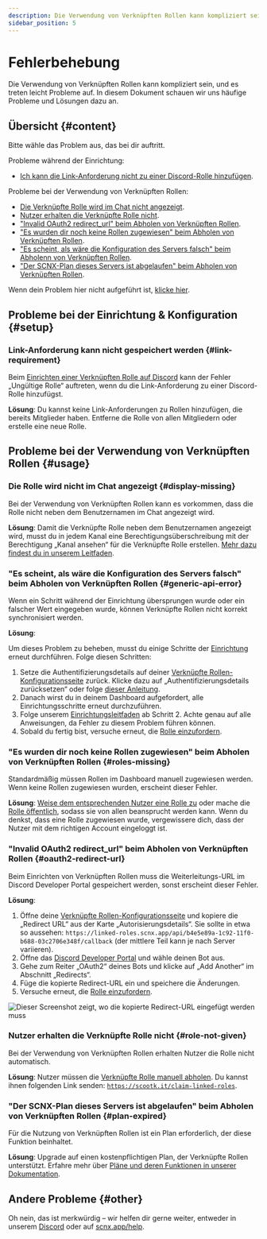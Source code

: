 ```yaml
---
description: Die Verwendung von Verknüpften Rollen kann kompliziert sein und es treten leicht Probleme auf.
sidebar_position: 5
---
```


# Fehlerbehebung

Die Verwendung von Verknüpften Rollen kann kompliziert sein, und es treten leicht Probleme auf. In diesem Dokument schauen wir uns häufige Probleme und Lösungen dazu an.

## Übersicht {#content}

Bitte wähle das Problem aus, das bei dir auftritt.

Probleme während der Einrichtung:

* [Ich kann die Link-Anforderung nicht zu einer Discord-Rolle hinzufügen](#link-requirement).

Probleme bei der Verwendung von Verknüpften Rollen:

* [Die Verknüpfte Rolle wird im Chat nicht angezeigt](#display-missing).
* [Nutzer erhalten die Verknüpfte Rolle nicht](#role-not-given).
* ["Invalid OAuth2 redirect_url" beim Abholen von Verknüpften Rollen](#oauth2-redirect-url).
* ["Es wurden dir noch keine Rollen zugewiesen" beim Abholen von Verknüpften Rollen](#roles-missing).
* ["Es scheint, als wäre die Konfiguration des Servers falsch" beim Abholenn von Verknüpften Rollen](#generic-api-error).
* ["Der SCNX-Plan dieses Servers ist abgelaufen" beim Abholen von Verknüpften Rollen](#plan-expired).

Wenn dein Problem hier nicht aufgeführt ist, [klicke hier](#other).

## Probleme bei der Einrichtung & Konfiguration {#setup}

### Link-Anforderung kann nicht gespeichert werden {#link-requirement}

Beim [Einrichten einer Verknüpften Rolle auf Discord](/docs/linked-roles/role-management#linked-role-on-discord) kann der Fehler „Ungültige Rolle“ auftreten, wenn du die Link-Anforderung zu einer Discord-Rolle hinzufügst.

**Lösung**: Du kannst keine Link-Anforderungen zu Rollen hinzufügen, die bereits Mitglieder haben. Entferne die Rolle von allen Mitgliedern oder erstelle eine neue Rolle.

## Probleme bei der Verwendung von Verknüpften Rollen {#usage}

### Die Rolle wird nicht im Chat angezeigt {#display-missing}

Bei der Verwendung von Verknüpften Rollen kann es vorkommen, dass die Rolle nicht neben dem Benutzernamen im Chat angezeigt wird.

**Lösung**: Damit die Verknüpfte Rolle neben dem Benutzernamen angezeigt wird, musst du in jedem Kanal eine Berechtigungsüberschreibung mit der Berechtigung „Kanal ansehen“ für die Verknüpfte Rolle erstellen.
[Mehr dazu findest du in unserem Leitfaden](/docs/linked-roles/role-management#display-in-chat).

### "Es scheint, als wäre die Konfiguration des Servers falsch" beim Abholen von Verknüpften Rollen {#generic-api-error}

Wenn ein Schritt während der Einrichtung übersprungen wurde oder ein falscher Wert eingegeben wurde, können Verknüpfte Rollen nicht korrekt synchronisiert werden.

**Lösung**:

Um dieses Problem zu beheben, musst du einige Schritte der [Einrichtung](/docs/linked-roles/) erneut durchführen. Folge diesen Schritten:

1. Setze die Authentifizierungsdetails auf deiner [Verknüpfte Rollen-Konfigurationsseite](https://scnx.app/de/glink?page=linked-roles/configuration) zurück. Klicke dazu auf „Authentifizierungsdetails zurücksetzen“ oder folge [dieser Anleitung](/docs/linked-roles/settings/#reset-auth-details).
2. Danach wirst du in deinem Dashboard aufgefordert, alle Einrichtungsschritte erneut durchzuführen.
3. Folge unserem [Einrichtungsleitfaden](/docs/linked-roles#step-2) ab Schritt 2. Achte genau auf alle Anweisungen, da Fehler zu diesem Problem führen können.
4. Sobald du fertig bist, versuche erneut, die [Rolle einzufordern](/docs/linked-roles/claim-roles/).

### "Es wurden dir noch keine Rollen zugewiesen" beim Abholen von Verknüpften Rollen {#roles-missing}

Standardmäßig müssen Rollen im Dashboard manuell zugewiesen werden. Wenn keine Rollen zugewiesen wurden, erscheint dieser Fehler.

**Lösung**: [Weise dem entsprechenden Nutzer eine Rolle zu](/docs/linked-roles/user-management/#add-role) oder mache
die [Rolle öffentlich](/docs/linked-roles/role-management/#public-roles), sodass sie von allen beansprucht werden kann. Wenn du denkst, dass eine Rolle zugewiesen wurde, vergewissere dich, dass der Nutzer mit dem richtigen Account eingeloggt ist.

### "Invalid OAuth2 redirect_url" beim Abholen von Verknüpften Rollen {#oauth2-redirect-url}

Beim Einrichten von Verknüpften Rollen muss die Weiterleitungs-URL im Discord Developer Portal gespeichert werden, sonst erscheint dieser Fehler.

**Lösung**:

1. Öffne deine [Verknüpfte Rollen-Konfigurationsseite](https://scnx.app/de/glink?page=linked-roles/configuration) und kopiere die „Redirect URL“ aus der Karte „Autorisierungsdetails“. Sie sollte in etwa so aussehen:
   `https://linked-roles.scnx.app/api/b4e5e89a-1c92-11f0-b688-03c2706e348f/callback` (der mittlere Teil kann je nach Server variieren).
2. Öffne das [Discord Developer Portal](https://discord.com/developers/applications) und wähle deinen Bot aus.
3. Gehe zum Reiter „OAuth2“ deines Bots und klicke auf „Add Another“ im Abschnitt „Redirects“.
4. Füge die kopierte Redirect-URL ein und speichere die Änderungen.
5. Versuche erneut, die [Rolle einzufordern](/docs/linked-roles/claim-roles).

![Dieser Screenshot zeigt, wo die kopierte Redirect-URL eingefügt werden muss](@site/docs/assets/linked-roles/setup/enter-redirect-url.webp)

### Nutzer erhalten die Verknüpfte Rolle nicht {#role-not-given}

Bei der Verwendung von Verknüpften Rollen erhalten Nutzer die Rolle nicht automatisch.

**Lösung**: Nutzer müssen die [Verknüpfte Rolle manuell abholen](/docs/linked-roles/claim-roles/). Du kannst ihnen folgenden Link senden: [`https://scootk.it/claim-linked-roles`](https://scootk.it/claim-linked-roles).

### "Der SCNX-Plan dieses Servers ist abgelaufen" beim Abholen von Verknüpften Rollen {#plan-expired}

Für die Nutzung von Verknüpften Rollen ist ein Plan erforderlich, der diese Funktion beinhaltet.

**Lösung**: Upgrade auf einen kostenpflichtigen Plan, der Verknüpfte Rollen unterstützt. Erfahre mehr
über [Pläne und deren Funktionen in unserer Dokumentation](/docs/scnx/guilds/plans/).

## Andere Probleme {#other}

Oh nein, das ist merkwürdig – wir helfen dir gerne weiter, entweder in unserem [Discord](https://scootk.it/dc-de) oder
auf [scnx.app/help](https://scnx.app/help).